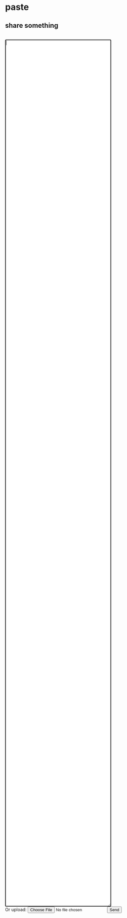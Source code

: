 # paste

## share something

<style>
  textarea {
    margin-top: 1rem;
    grid-column: 1 / span 5;
    height: 70vh;
  }
</style>

<textarea
id="paste"
name="paste"
form="form"
autofocus
placeholder="paste something here..."
rows="10"
cols="40"
> </textarea>

<form
  id="form"
  autocomplete="off"
  action="/paste/"
  enctype="multipart/form-data"
  method="POST"
>
  <label>
    Or upload:
    <input type="file" id="upload" name="upload" form="form" />
  </label>

  <input type="submit" id="submit" value="Send" form="form" />
</form>
